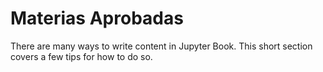 Materias Aprobadas
=======================

There are many ways to write content in Jupyter Book. This short section
covers a few tips for how to do so.